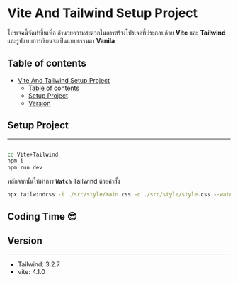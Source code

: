 # Vite And Tailwind Setup Project

โปรเจคนี้จัดทำขึ้นเพื่อ อำนวยความสะดวกในการสร้างโปรเจคที่ประกอบด้วย **Vite** และ **Tailwind** และรูปแบบการเขียนจะเป็นแบบธรรมดา **Vanila**

## Table of contents

- [Vite And Tailwind Setup Project](#vite-and-tailwind-setup-project)
  - [Table of contents](#table-of-contents)
  - [Setup Project](#setup-project)
  - [Version](#version)

## Setup Project

---

```cmd

cd Vite+Tailwind
npm i
npm run dev
```

หลักจากนั้นให้ทำการ **`Watch`** Tailwind ด้วยคำสั้ง

```cmd
npx tailwindcss -i ./src/style/main.css -o ./src/style/style.css --watch
```

**Coding Time** 😎
--- 

## Version

---

- Tailwind: 3.2.7
- vite: 4.1.0
